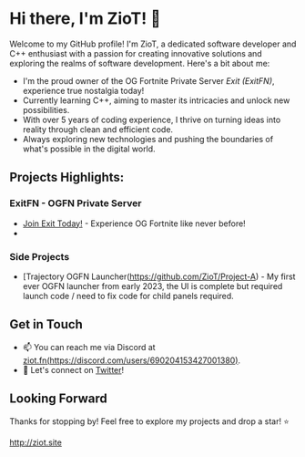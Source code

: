 # Hi there, I'm ZioT! 👋

Welcome to my GitHub profile! I'm ZioT, a dedicated software developer and C++ enthusiast with a passion for creating innovative solutions and exploring the realms of software development. Here's a bit about me:

-  I'm the proud owner of the OG Fortnite Private Server *Exit (ExitFN)*, experience true nostalgia today!
-  Currently learning C++, aiming to master its intricacies and unlock new possibilities.
-  With over 5 years of coding experience, I thrive on turning ideas into reality through clean and efficient code.
-  Always exploring new technologies and pushing the boundaries of what's possible in the digital world.

## Projects Highlights:

### ExitFN - OGFN Private Server
- [Join Exit Today!](https://discord.gg/exitogfn) - Experience OG Fortnite like never before!
-

### Side Projects
- [Trajectory OGFN Launcher(https://github.com/ZioT/Project-A) - My first ever OGFN launcher from early 2023, the UI is complete but required launch code / need to fix code for child panels required.


## Get in Touch

- 📫 You can reach me via Discord at [ziot.fn(https://discord.com/users/690204153427001380)]().
- 💬 Let's connect on [Twitter](https://twitter.com/stewey98)!

## Looking Forward

Thanks for stopping by! Feel free to explore my projects and drop a star! ⭐️

http://ziot.site
